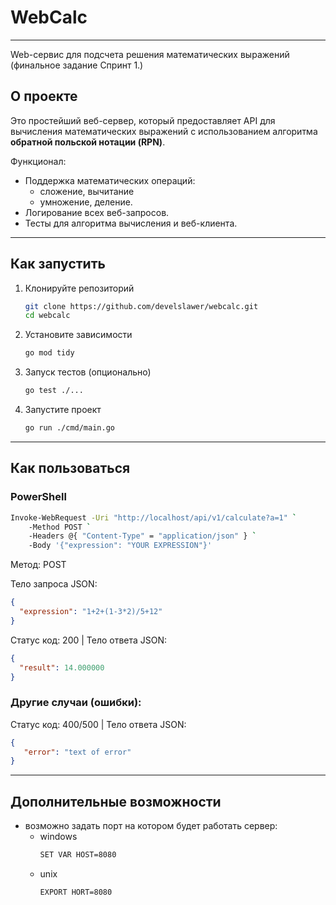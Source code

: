 # WebCalc

---

Web-сервис для подсчета решения математических выражений
(финальное задание Спринт 1.)

## О проекте
Это простейший веб-сервер, который предоставляет 
API для вычисления математических выражений с 
использованием алгоритма **обратной польской нотации (RPN)**.

 Функционал:
 - Поддержка математических операций: 
   - сложение, вычитание
   - умножение, деление.
 - Логирование всех веб-запросов.
 - Тесты для алгоритма вычисления и веб-клиента.

---

## Как запустить
1. Клонируйте репозиторий
    ```bash
    git clone https://github.com/develslawer/webcalc.git
    cd webcalc
    ```
2. Установите зависимости
    ```bash
    go mod tidy
    ```
3. Запуск тестов (опционально)
    ```bash
    go test ./...
    ```
4. Запустите проект
    ```bash
    go run ./cmd/main.go
   ```

---

## Как пользоваться
### PowerShell
```bash
Invoke-WebRequest -Uri "http://localhost/api/v1/calculate?a=1" `
    -Method POST `
    -Headers @{ "Content-Type" = "application/json" } `
    -Body '{"expression": "YOUR EXPRESSION"}'
```

Метод: POST 

Тело запроса JSON:
```json
{
  "expression": "1+2+(1-3*2)/5+12"
}
```

Статус код: 200 |
Тело ответа JSON:
```json
{
  "result": 14.000000
}
```
### Другие случаи (ошибки):

Статус код: 400/500 |
Тело ответа JSON:
```json
{
   "error": "text of error"
}
```

---

## Дополнительные возможности

 - возможно задать порт на котором будет работать сервер:
   - windows
      ```bash
      SET VAR HOST=8080  
      ```
   - unix
      ```bash
      EXPORT HORT=8080
      ```